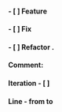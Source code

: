 #### - [ ] Feature
#### - [ ] Fix
#### - [ ] Refactor .

#### Comment:

#### Iteration - [ ]
#### Line - from   to 
